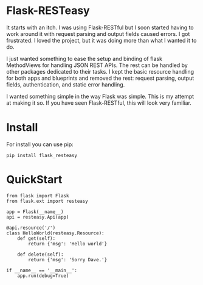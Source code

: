 # Flask-RESTeasy

It starts with an itch.  I was using Flask-RESTful but I soon started
having to work around it with request parsing and output fields caused
errors.  I got frustrated.  I loved the project, but it was doing more
than what I wanted it to do.

I just wanted something to ease the setup and binding of flask MethodViews
for handling JSON REST APIs.  The rest can be handled by other packages
dedicated to their tasks.  I kept the basic resource handling for both
apps and blueprints and removed the rest: request parsing, output fields,
authentication, and static error handling.

I wanted something simple in the way Flask was simple.  This is my
attempt at making it so.  If you have seen Flask-RESTful, this will
look very familiar.

# Install

For install you can use pip:
```
pip install flask_resteasy
```

# QuickStart
```
from flask import Flask
from flask.ext import resteasy

app = Flask(__name__)
api = resteasy.Api(app)

@api.resource('/')
class HelloWorld(resteasy.Resource):
    def get(self):
        return {'msg': 'Hello world'}

    def delete(self):
        return {'msg': 'Sorry Dave.'}

if __name__ == '__main__':
    app.run(debug=True)
```
